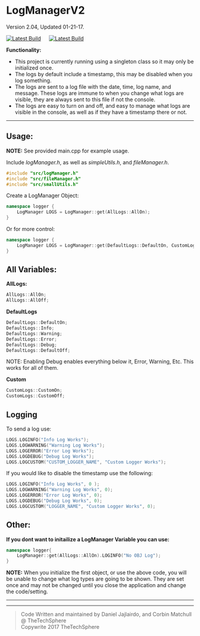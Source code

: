 
**LogManagerV2**
===============
Version 2.04, Updated 01-21-17.<br>

[![Latest Build](https://img.shields.io/badge/Build-Stable-brightgreen.svg?style=plastic)]()
&emsp;
[![Latest Build](https://img.shields.io/badge/Version-V2.04-lightgrey.svg?style=plastic)](http://www.github.com/TNTWZRD/LogManager/releases/latest)


**Functionality:**

- This project is currently running using a singleton class so it may only be initialized once.
- The logs by default include a timestamp, this may be disabled when you log something.
- The logs are sent to a log file with the date, time, log name, and message. These logs are immune to when you change what logs are visible, they are always sent to this file if not the console.
- The logs are easy to turn on and off, and easy to manage what logs are visible in the console, as well as if they have a timestamp there or not.


---------------------

Usage:
--------

 **NOTE:** See provided main.cpp for example usage.

 Include *logManager.h*, as well as *simpleUtils.h*, and *fileManager.h*.
```cpp
#include "src/logManager.h"
#include "src/fileManager.h" 
#include "src/smallUtils.h"
```

Create a LogManager Object:
```cpp
namespace logger {
	LogManager LOGS = LogManager::get(AllLogs::AllOn);
}
```

Or for more control:
```cpp
namespace logger {
	LogManager LOGS = LogManager::get(DefaultLogs::DefaultOn, CustomLogs::CustomOn);
}
```


All Variables:
-----------------

**AllLogs:**
```cpp
AllLogs::AllOn;
AllLogs::AllOff;
```
**DefaultLogs**
```cpp
DefaultLogs::DefaultOn;
DefaultLogs::Info;
DefaultLogs::Warning;
DefaultLogs::Error;
DefaultLogs::Debug;
DefaultLogs::DefaultOff;
```
NOTE: Enabling Debug enables everything below it, Error, Warning, Etc. This works for all of them.

**Custom**
```cpp
CustomLogs::CustomOn;
CustomLogs::CustomOff;
```
Logging
---------

To send a log use:
```cpp
LOGS.LOGINFO("Info Log Works");
LOGS.LOGWARNING("Warning Log Works");
LOGS.LOGERROR("Error Log Works");
LOGS.LOGDEBUG("Debug Log Works");
LOGS.LOGCUSTOM("CUSTOM_LOGGER_NAME", "Custom Logger Works");
```

If you would like to disable the timestamp use the following:
```cpp
LOGS.LOGINFO("Info Log Works", 0 );
LOGS.LOGWARNING("Warning Log Works", 0);
LOGS.LOGERROR("Error Log Works", 0);
LOGS.LOGDEBUG("Debug Log Works", 0);
LOGS.LOGCUSTOM("LOGGER_NAME", "Custom Logger Works", 0);
```

Other:
--------

**If you dont want to initailize a LogManager Variable you can use:**

```cpp
namespace logger{
	LogManager::get(AllLogs::AllOn).LOGINFO("No OBJ Log");
}
```

**NOTE:** When you initialize the first object, or use the above code, you will be unable to change what log types are going to be shown. They are set once and may not be changed until you close the application and change the code/setting.

------------------------

------------------------

> Code Written and maintained by Daniel Jajlairdo, and Corbin Matchull @ TheTechSphere <br>
> Copywrite 2017 TheTechSphere <br>
